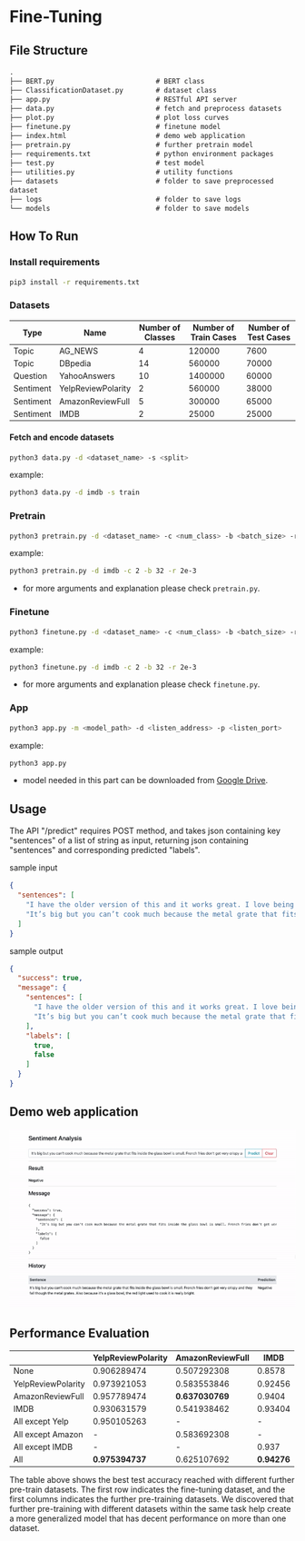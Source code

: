 # Fine-Tuning

## File Structure

    .
    ├── BERT.py                         # BERT class
    ├── ClassificationDataset.py        # dataset class
    ├── app.py                          # RESTful API server
    ├── data.py                         # fetch and preprocess datasets
    ├── plot.py                         # plot loss curves
    ├── finetune.py                     # finetune model
    ├── index.html                      # demo web application
    ├── pretrain.py                     # further pretrain model
    ├── requirements.txt                # python environment packages
    ├── test.py                         # test model
    ├── utilities.py                    # utility functions
    ├── datasets                        # folder to save preprocessed dataset
    ├── logs                            # folder to save logs
    └── models                          # folder to save models

## How To Run

### Install requirements

```bash
pip3 install -r requirements.txt
```

### Datasets

| Type | Name | Number of Classes | Number of Train Cases | Number of Test Cases |
| --- | --- | --- | --- | --- |
| Topic | AG_NEWS | 4 | 120000 | 7600 |
| Topic | DBpedia | 14 | 560000 | 70000 |
| Question | YahooAnswers | 10 | 1400000 | 60000 |
| Sentiment | YelpReviewPolarity | 2 | 560000 | 38000 |
| Sentiment | AmazonReviewFull | 5 | 300000 | 65000 |
| Sentiment | IMDB | 2 | 25000 | 25000 |

#### Fetch and encode datasets

```bash
python3 data.py -d <dataset_name> -s <split>
```  

example:

```bash
python3 data.py -d imdb -s train
```

### Pretrain

```bash
python3 pretrain.py -d <dataset_name> -c <num_class> -b <batch_size> -r <learning_rate>
```

example:

```bash
python3 pretrain.py -d imdb -c 2 -b 32 -r 2e-3
```

* for more arguments and explanation please check `pretrain.py`.

### Finetune

```bash
python3 finetune.py -d <dataset_name> -c <num_class> -b <batch_size> -r <learning_rate>
```

example:

```bash
python3 finetune.py -d imdb -c 2 -b 32 -r 2e-3
```

* for more arguments and explanation please check `finetune.py`.

### App

```bash
python3 app.py -m <model_path> -d <listen_address> -p <listen_port>
``` 

example:

```bash
python3 app.py
```

* model needed in this part can be downloaded
  from [Google Drive](https://drive.google.com/file/d/123w7-nKRKrcWkshalH39qMkbfOsRe-Q9/view?usp=sharing).

## Usage

The API "/predict" requires POST method, and takes json containing key "sentences" of a list of string as input,
returning json containing "sentences" and corresponding predicted "labels".

sample input

```json
{
  "sentences": [
    "I have the older version of this and it works great. I love being able to see my food while it’s cooking and have cooked chicken, fries, baked potatoes, biscuits and many other things. Also you can cook more at one time than in other air fryers. Love how it is so easy to clean.",
    "It’s big but you can’t cook much because the metal grate that fits inside the glass bowl is small. French fries don’t get very crispy and they fall though the metal grates. Also because it’s a glass bowl, the red light used to cook it is really bright."
  ]
}
```

sample output

```json
{
  "success": true,
  "message": {
    "sentences": [
      "I have the older version of this and it works great. I love being able to see my food while it’s cooking and have cooked chicken, fries, baked potatoes, biscuits and many other things. Also you can cook more at one time than in other air fryers. Love how it is so easy to clean.",
      "It’s big but you can’t cook much because the metal grate that fits inside the glass bowl is small. French fries don’t get very crispy and they fall though the metal grates. Also because it’s a glass bowl, the red light used to cook it is really bright."
    ],
    "labels": [
      true,
      false
    ]
  }
}
```

## Demo web application

![](demo.gif)

## Performance Evaluation

|  | YelpReviewPolarity | AmazonReviewFull | IMDB |
| --- | --- | --- | --- |
| None | 0.906289474 | 0.507292308 | 0.8578 |
| YelpReviewPolarity | 0.973921053 | 0.583553846 | 0.92456 |
| AmazonReviewFull | 0.957789474 | **0.637030769** | 0.9404 |
| IMDB | 0.930631579 | 0.541938462 | 0.93404 |
| All except Yelp | 0.950105263 | - | - |
| All except Amazon | - | 0.583692308 | - |
| All except IMDB | - | - | 0.937 |
| All| **0.975394737** | 0.625107692 | **0.94276** |

The table above shows the best test accuracy reached with different further pre-train datasets. The first row indicates
the fine-tuning dataset, and the first columns indicates the further pre-training datasets. We discovered that further
pre-training with different datasets within the same task help create a more generalized model that has decent
performance on more than one dataset.
